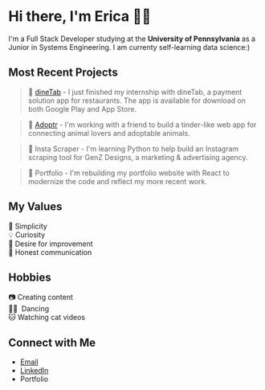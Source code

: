 # Hi there, I'm Erica 👋🏼
I'm a Full Stack Developer studying at the **University of Pennsylvania** as a Junior in Systems Engineering. I am currenty self-learning data science:)

## Most Recent Projects
> 🍴 [dineTab](https://dinetab.com/) - I just finished my internship with dineTab, a payment solution app for restaurants. The app is available for download on both Google Play and App Store. 

> 🐾 [Adoptr](https://github.com/GrandMothersill/adoptr) - I'm working with a friend to build a tinder-like web app for connecting animal lovers and adoptable animals.

> 🔎 Insta Scraper - I'm learning Python to help build an Instagram scraping tool for GenZ Designs, a marketing & advertising agency.

> 📓 Portfolio - I'm rebuilding my portfolio website with React to modernize the code and reflect my more recent work.

## My Values
🌱 Simplicity <br />
💡 Curiosity <br />
🧠 Desire for improvement <br />
🤝 Honest communication 

## Hobbies
📷 Creating content <br/>
💃🏻 &nbsp;Dancing </br>
🐱 Watching cat videos

## Connect with Me
- [Email](mailto:ericasun@seas.upenn.edu) <br />
- [LinkedIn](https://www.linkedin.com/in/ericasun-upenn/)
- Portfolio
